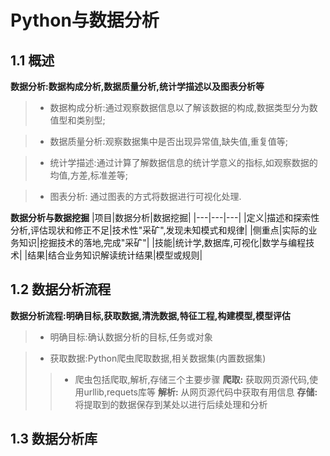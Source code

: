 # Python与数据分析
## 1.1 概述
**数据分析:数据构成分析,数据质量分析,统计学描述以及图表分析等**
> - 数据构成分析:通过观察数据信息以了解该数据的构成,数据类型分为数值型和类别型;

>  - 数据质量分析:观察数据集中是否出现异常值,缺失值,重复值等;

> - 统计学描述:通过计算了解数据信息的统计学意义的指标,如观察数据的均值,方差,标准差等;

> - 图表分析: 通过图表的方式将数据进行可视化处理.

**数据分析与数据挖掘**
|项目|数据分析|数据挖掘|
|---|---|---|
|定义|描述和探索性分析,评估现状和修正不足|技术性"采矿",发现未知模式和规律|
|侧重点|实际的业务知识|挖掘技术的落地,完成"采矿"|
|技能|统计学,数据库,可视化|数学与编程技术|
|结果|结合业务知识解读统计结果|模型或规则|
## 1.2 数据分析流程
**数据分析流程:明确目标,获取数据,清洗数据,特征工程,构建模型,模型评估**
> - 明确目标:确认数据分析的目标,任务或对象

> - 获取数据:Python爬虫爬取数据,相关数据集(内置数据集)
>> - 爬虫包括爬取,解析,存储三个主要步骤
**爬取:** 获取网页源代码,使用urllib,requets库等
**解析:** 从网页源代码中获取有用信息
**存储:** 将提取到的数据保存到某处以进行后续处理和分析


## 1.3 数据分析库
